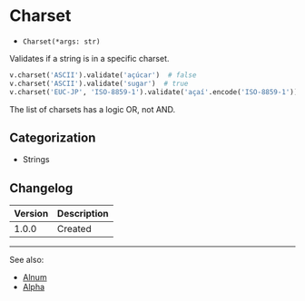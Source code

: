 # Charset

- `Charset(*args: str)`

Validates if a string is in a specific charset.

```python
v.charset('ASCII').validate('açúcar')  # false
v.charset('ASCII').validate('sugar')  # true
v.charset('EUC-JP', 'ISO-8859-1').validate('açaí'.encode('ISO-8859-1'))  # true
```

The list of charsets has a logic OR, not AND.

## Categorization

- Strings

## Changelog

Version | Description
--------|-------------
  1.0.0 | Created

***
See also:

- [Alnum](Alnum.md)
- [Alpha](Alpha.md)